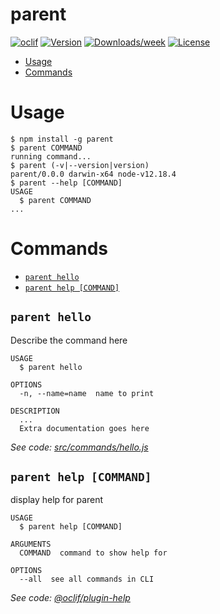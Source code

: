 parent
======



[![oclif](https://img.shields.io/badge/cli-oclif-brightgreen.svg)](https://oclif.io)
[![Version](https://img.shields.io/npm/v/parent.svg)](https://npmjs.org/package/parent)
[![Downloads/week](https://img.shields.io/npm/dw/parent.svg)](https://npmjs.org/package/parent)
[![License](https://img.shields.io/npm/l/parent.svg)](https://github.com/parent-framework/parent/blob/master/package.json)

<!-- toc -->
* [Usage](#usage)
* [Commands](#commands)
<!-- tocstop -->
# Usage
<!-- usage -->
```sh-session
$ npm install -g parent
$ parent COMMAND
running command...
$ parent (-v|--version|version)
parent/0.0.0 darwin-x64 node-v12.18.4
$ parent --help [COMMAND]
USAGE
  $ parent COMMAND
...
```
<!-- usagestop -->
# Commands
<!-- commands -->
* [`parent hello`](#parent-hello)
* [`parent help [COMMAND]`](#parent-help-command)

## `parent hello`

Describe the command here

```
USAGE
  $ parent hello

OPTIONS
  -n, --name=name  name to print

DESCRIPTION
  ...
  Extra documentation goes here
```

_See code: [src/commands/hello.js](https://github.com/parent-framework/parent/blob/v0.0.0/src/commands/hello.js)_

## `parent help [COMMAND]`

display help for parent

```
USAGE
  $ parent help [COMMAND]

ARGUMENTS
  COMMAND  command to show help for

OPTIONS
  --all  see all commands in CLI
```

_See code: [@oclif/plugin-help](https://github.com/oclif/plugin-help/blob/v3.2.0/src/commands/help.ts)_
<!-- commandsstop -->
